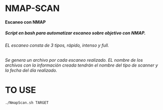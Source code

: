 # NMAP-SCAN
#### Escaneo con NMAP

##### Script en bash para automatizar escaneo sobre objetivo con NMAP.

###### EL escaneo consta de 3 tipos, rápido, intenso y full.

###### Se genera un archivo por cada escaneo realizado. EL nombre de los archivos con la información creada tendrán el nombre del tipo de scanner y la fecha del día realizado.

# TO USE
``` 
./NmapScan.sh TARGET
```
